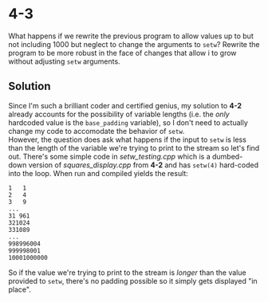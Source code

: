 # 4-3
What happens if we rewrite the previous program to allow values up to but not including 1000 but neglect to change the arguments to `setw`? Rewrite the program to be more robust in the face of changes that allow i to grow without adjusting `setw` arguments.

## Solution
Since I'm such a brilliant coder and certified genius, my solution to **4-2** already accounts for the possibility of variable lengths (i.e. the _only_ hardcoded value is the `base_padding` variable), so I don't need to actually change my code to accomodate the behavior of `setw`.  
However, the question does ask what happens if the input to `setw` is less than the length of the variable we're trying to print to the stream so let's find out. There's some simple code in _setw_testing.cpp_ which is a dumbed-down version of _squares_display.cpp_ from **4-2** and has `setw(4)` hard-coded into the loop. When run and compiled yields the result:
```
1   1
2   4
3   9
...
31 961
321024
331089
...
998996004
999998001
10001000000
```

So if the value we're trying to print to the stream is _longer_ than the value provided to `setw`, there's no padding possible so it simply gets displayed "in place".
